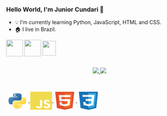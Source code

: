 ### Hello World, I'm Junior Cundari 👋

- 💡 I’m currently learning Python, JavaScript, HTML and CSS.
- 🏠 I live in Brazil.

<div>
  <a href="https://www.instagram.com/juniiorcundari/" target="_blank"><img align="center" height="45" width="45" src="https://img.icons8.com/fluency/48/000000/instagram-new.png" target="blank"/></a>
  <a href = "mailto:jrcundari@yahoo.com.br" target="_blank"><img align="center" height="45" width="45" src="https://img.icons8.com/color/48/000000/yahoo-mail-app.png"></a>
  <a href="https://www.linkedin.com/in/jos%C3%A9-roberto-cundari-junior-a42961129/" target="_blank"><img align="center" height="40" width="36" src="https://cdn.jsdelivr.net/gh/devicons/devicon/icons/linkedin/linkedin-original.svg" /></a>
</div>

  ##

<div align="center">
  <a href="https://github.com/JuniorCundari">
  <img height="180em" src="https://github-readme-stats.vercel.app/api?username=JuniorCundari&show_icons=true&theme=discord_old_blurple&include_all_commits=true&count_private=true"/>
  <img height="180em" src="https://github-readme-stats.vercel.app/api/top-langs/?username=JuniorCundari&langs_count=8&theme=discord_old_blurple"/>
</div>
  
  ##
  
<div style="display: inline_block"><br>
  <img align="center" alt="junior-Python" height="50" width="60" src="https://raw.githubusercontent.com/devicons/devicon/master/icons/python/python-original.svg">
  <img align="center" alt="junior-Js" height="50" width="60" src="https://raw.githubusercontent.com/devicons/devicon/master/icons/javascript/javascript-plain.svg">
  <img align="center" alt="junior-HTML" height="50" width="60" src="https://raw.githubusercontent.com/devicons/devicon/master/icons/html5/html5-original.svg">
  <img align="center" alt="junior-CSS" height="50" width="60" src="https://raw.githubusercontent.com/devicons/devicon/master/icons/css3/css3-original.svg">
</div>
